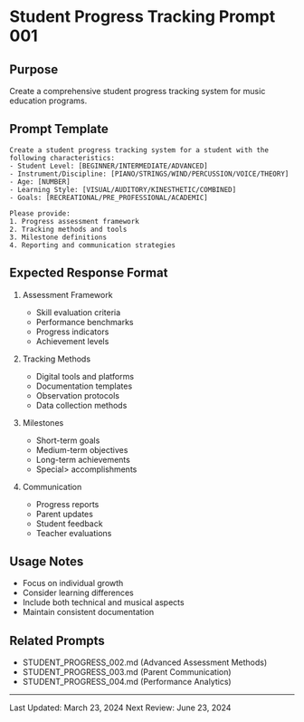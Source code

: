 # Student Progress Tracking Prompt 001

## Purpose
Create a comprehensive student progress tracking system for music education programs.

## Prompt Template
```
Create a student progress tracking system for a student with the following characteristics:
- Student Level: [BEGINNER/INTERMEDIATE/ADVANCED]
- Instrument/Discipline: [PIANO/STRINGS/WIND/PERCUSSION/VOICE/THEORY]
- Age: [NUMBER]
- Learning Style: [VISUAL/AUDITORY/KINESTHETIC/COMBINED]
- Goals: [RECREATIONAL/PRE_PROFESSIONAL/ACADEMIC]

Please provide:
1. Progress assessment framework
2. Tracking methods and tools
3. Milestone definitions
4. Reporting and communication strategies
```

## Expected Response Format
1. Assessment Framework
   - Skill evaluation criteria
   - Performance benchmarks
   - Progress indicators
   - Achievement levels

2. Tracking Methods
   - Digital tools and platforms
   - Documentation templates
   - Observation protocols
   - Data collection methods

3. Milestones
   - Short-term goals
   - Medium-term objectives
   - Long-term achievements
   - Special> accomplishments

4. Communication
   - Progress reports
   - Parent updates
   - Student feedback
   - Teacher evaluations

## Usage Notes
- Focus on individual growth
- Consider learning differences
- Include both technical and musical aspects
- Maintain consistent documentation

## Related Prompts
- STUDENT_PROGRESS_002.md (Advanced Assessment Methods)
- STUDENT_PROGRESS_003.md (Parent Communication)
- STUDENT_PROGRESS_004.md (Performance Analytics)

---
Last Updated: March 23, 2024
Next Review: June 23, 2024 